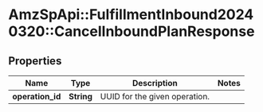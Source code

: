 # AmzSpApi::FulfillmentInbound20240320::CancelInboundPlanResponse

## Properties
Name | Type | Description | Notes
------------ | ------------- | ------------- | -------------
**operation_id** | **String** | UUID for the given operation. | 

